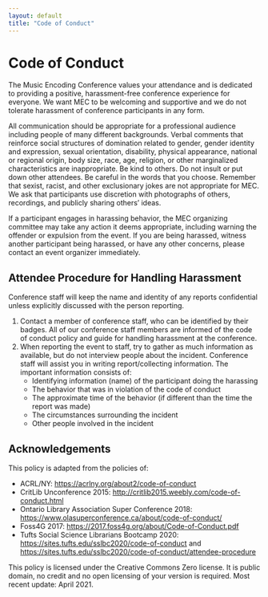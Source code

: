 ```yaml
---
layout: default
title: "Code of Conduct"
---
```

# Code of Conduct

The Music Encoding Conference values your attendance and is dedicated to providing a positive, harassment-free conference experience for everyone. We want MEC to be welcoming and supportive and we do not tolerate harassment of conference participants in any form.

All communication should be appropriate for a professional audience including people of many different backgrounds. Verbal comments that reinforce social structures of domination related to gender, gender identity and expression, sexual orientation, disability, physical appearance, national or regional origin, body size, race, age, religion, or other marginalized characteristics are inappropriate. Be kind to others. Do not insult or put down other attendees. Be careful in the words that you choose. Remember that sexist, racist, and other exclusionary jokes are not appropriate for MEC. We ask that participants use discretion with photographs of others, recordings, and publicly sharing others’ ideas.

If a participant engages in harassing behavior, the MEC organizing committee may take any action it deems appropriate, including warning the offender or expulsion from the event. If you are being harassed, witness another participant being harassed, or have any other concerns, please contact an event organizer immediately.

## Attendee Procedure for Handling Harassment

Conference staff will keep the name and identity of any reports confidential unless explicitly discussed with the person reporting.

1. Contact a member of conference staff, who can be identified by their badges.  All of our conference staff members are informed of the code of conduct policy and guide for handling harassment at the conference.
2. When reporting the event to staff, try to gather as much information as available, but do not interview people about the incident. Conference staff will assist you in writing report/collecting information. The important information consists of:
    * Identifying information (name) of the participant doing the harassing
    * The behavior that was in violation of the code of conduct
    * The approximate time of the behavior (if different than the time the report was made)
    * The circumstances surrounding the incident
    * Other people involved in the incident

## Acknowledgements
This policy is adapted from the policies of:

* ACRL/NY: <a href="https://acrlny.org/about2/code-of-conduct" target="blank">https://acrlny.org/about2/code-of-conduct</a>
* CritLib Unconference 2015: <a href="http://critlib2015.weebly.com/code-of-conduct.html" target="blank">http://critlib2015.weebly.com/code-of-conduct.html</a>
* Ontario Library Association Super Conference 2018: <a href="https://www.olasuperconference.ca/about/code-of-conduct" target="blank">https://www.olasuperconference.ca/about/code-of-conduct/</a>
* Foss4G 2017: <a href="https://2017.foss4g.org/about/Code-of-Conduct.pdf" target="blank">https://2017.foss4g.org/about/Code-of-Conduct.pdf</a>
* Tufts Social Science Librarians Bootcamp 2020: <a href="https://sites.tufts.edu/sslbc2020/code-of-conduct" target="blank">https://sites.tufts.edu/sslbc2020/code-of-conduct</a> and <a href="https://sites.tufts.edu/sslbc2020/code-of-conduct/attendee-procedure/">https://sites.tufts.edu/sslbc2020/code-of-conduct/attendee-procedure</a>

This policy is licensed under the Creative Commons Zero license. It is public domain, no credit and no open licensing of your version is required. Most recent update: April 2021.
